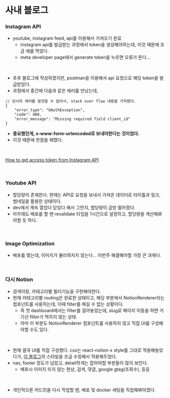 # 사내 블로그

### Instagram API

- youtube, instagram feed, api를 이용해서 가져오기 완료
  - instagram api를 발급받는 과정에서 token을 생성해야하는데, 이것 때문에 조금 애를 먹었다.
  - meta developer page에서 generate token을 누르면 오류가 뜬다...

<br>

- 추후 블로그에 작성하겠지만, postman을 이용해서 api 요청으로 해당 token을 발급받았다.
- 과정에서 중간에 다음과 같은 에러를 만났는데,

```
// 당시의 에러를 발견할 수 없어서, stack over flow 내용을 가져왔다.
{
    "error_type": "OAuthException",
    "code": 400,
    "error_message": "Missing required field client_id"
}
```

- **중요했던게, x-www-form-urlencoded로 보내야한다는 것이었다.**
- 이것 때문에 한참을 헤맸다.

<br>

[How to get access token from Instagram API](https://stackoverflow.com/questions/65467351/how-to-get-access-token-from-instagram-api)

<br>

### Youtube API

- 할당량이 존재한다. 현재는 API로 요청을 보내서 가져온 데이터로 타이틀과 링크, 썸네일을 활용한 상태이다.
- dev에서 계속 열었다 닫았다 해서 그런지, 할당량이 금방 떨어졌다.
- 아무래도 배포를 할 땐 revalidate 타임을 1시간으로 설정하고, 할당량을 계산해봐야할 듯 하다.

<br>

### Image Optimization

- 배포를 했는데, 이미지가 불러와지지 않는다... 이번주 해결해야할 가장 큰 과제다.

<br>

### 다시 Notion

- 검색이랑, 카테고리별 필터기능을 구현해야한다.
- 현재 카테고리별 routing은 완료한 상태이고, 해당 부분에서 NotionRenderer라는 컴포넌트를 사용하는데, 이때 filter를 매길 수 없는 상황이다.
  - 즉 첫 dashboard에서는 filter를 걸어놓았는데, slug로 페이지 이동을 하면 거기선 filter가 먹히지 않는 상태.
  - 아마 이 부분도 NotionRenderer 컴포넌트를 사용하지 않고 직접 UI를 구성해야할 수도 있다.

<br>

- 현재 결국 UI를 직접 구성했다. css는 react-notion-x style를 그대로 적용해놓았다가, [이 블로그](https://github.com/transitive-bullshit/nextjs-notion-starter-kit)의 스타일을 조금 수정해서 적용해두었다.
- nav, footer 정도가 남았고, detail하게는 잡아야할 부분들이 많이 보인다.
  - 배포시 이미지 뜨지 않는 현상, 검색, 댓글, google gtag(조회수), 등등

<br>

- 개인적으론 어드민을 다시 작업할 땐, 배포 및 docker 세팅을 직접해봐야겠다.
